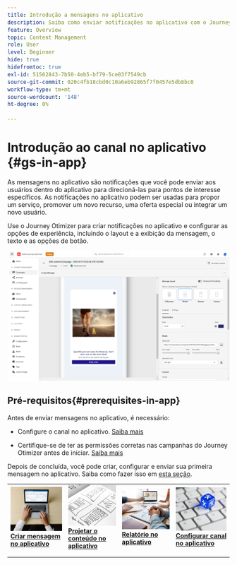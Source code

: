 ```yaml
---
title: Introdução a mensagens no aplicativo
description: Saiba como enviar notificações no aplicativo com o Journey Otimizer
feature: Overview
topic: Content Management
role: User
level: Beginner
hide: true
hidefromtoc: true
exl-id: 51562843-7b50-4eb5-bf79-5ce03f7549cb
source-git-commit: 020c4fb18cbd0c10a6eb92865f7f0457e5db8bc0
workflow-type: tm+mt
source-wordcount: '148'
ht-degree: 0%

---
```


# Introdução ao canal no aplicativo {#gs-in-app}

As mensagens no aplicativo são notificações que você pode enviar aos usuários dentro do aplicativo para direcioná-las para pontos de interesse específicos. As notificações no aplicativo podem ser usadas para propor um serviço, promover um novo recurso, uma oferta especial ou integrar um novo usuário.

Use o Journey Otimizer para criar notificações no aplicativo e configurar as opções de experiência, incluindo o layout e a exibição da mensagem, o texto e as opções de botão.

![](assets/new-in-app.png)

## Pré-requisitos{#prerequisites-in-app}

Antes de enviar mensagens no aplicativo, é necessário:

* Configure o canal no aplicativo. [Saiba mais](inapp-configuration.md)

* Certifique-se de ter as permissões corretas nas campanhas do Journey Otimizer antes de iniciar. [Saiba mais](../campaigns/get-started-with-campaigns.md#campaign-prerequisites)

Depois de concluída, você pode criar, configurar e enviar sua primeira mensagem no aplicativo. Saiba como fazer isso em [esta seção](create-in-app.md).

<table style="table-layout:fixed"><tr style="border: 0;">
<td>
<a href="create-in-app.md">
<img alt="Líder" src="../assets/do-not-localize/inapp-create.jpeg">
</a>
<div><a href="create-in-app.md"><strong>Criar mensagem no aplicativo</strong>
</div>
<p>
</td>
<td>
<a href="design-in-app.md">
<img alt="Pouco frequentes" src="../assets/do-not-localize/inapp-design.jpg">
</a>
<div>
<a href="design-in-app.md"><strong>Projetar o conteúdo no aplicativo</strong></a>
</div>
<p></td>
<td>
<a href="inapp-report.md">
<img alt="Validação" src="../assets/do-not-localize/inapp-report.jpg">
</a>
<div>
<a href="inapp-report.md"><strong>Relatório no aplicativo</strong></a>
</div>
<p>
</td>
<td>
<a href="inapp-configuration.md">
<img alt="Validação" src="../assets/do-not-localize/inapp-config.jpg">
</a>
<div>
<a href="inapp-configuration.md"><strong>Configurar canal no aplicativo</strong></a>
</div>
<p>
</td>
</tr></table>

